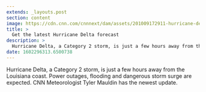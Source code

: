 ```yaml
--- 
extends: _layouts.post 
section: content 
image: https://cdn.cnn.com/cnnnext/dam/assets/201009172911-hurricane-delta-5p-update-1009-super-tease.jpg 
title: > 
  Get the latest Hurricane Delta forecast 
description: > 
  Hurricane Delta, a Category 2 storm, is just a few hours away from the Louisiana coast.Power outages, flooding and dangerous storm surge are expected.CNN Meteorologist Tyler Mauldin has the newest update. 
date: 1602296313.6500738 
--- 
```

Hurricane Delta, a Category 2 storm, is just a few hours away from the Louisiana coast. Power outages, flooding and dangerous storm surge are expected. CNN Meteorologist Tyler Mauldin has the newest update.